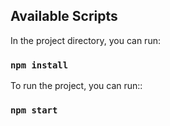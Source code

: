 ## Available Scripts

In the project directory, you can run:

### `npm install`

To run the project, you can run::

### `npm start`
